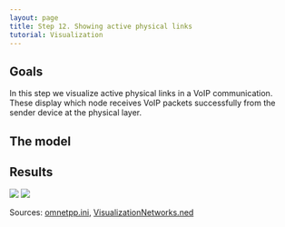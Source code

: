 ```yaml
---
layout: page
title: Step 12. Showing active physical links
tutorial: Visualization
---
```


## Goals

In this step we visualize active physical links in a VoIP communication.
These display which node receives VoIP packets successfully from the sender device at the physical layer. 
<!--
Ebben a lépésben megmutatjuk a VoIP kommunikáció aktív fizikai linkjeit.
Ezek azt mutatják meg, hogy mely eszköz fogad VoIP csomagot a küldő eszköztől. 
Ezzel a visualizer-rel ellenőrizzük, hogy van-e fizikai kapcsolat két eszköz között.
-->

<!--
In this step we want to show the active physical links of the VoIP communication.
Physical links appear, when a node receives VoIP message. With this visualizer
we can monitor which network node transmits VoIP message and which node receives that.
-->

## The model

<!--
The communication is given, we need to handle the visualizer only.
We can turn off some visualizer, that can confuse us.
Now we have to use the physicalLinkVisualizer. We need to filter
which packets are considered to determine active links, in this case we are curious about
VoIP messages. This visualizer display an arrow from the sender to the receiver.
We can change the color, the width and the style of the arrow, and we can adjust how quickly
inactive links fade away. With the fadeOutMode we can set the base
of the elapsed time.

Here is the configuration:

@dontinclude omnetpp.ini
@skipline [Config Visualization10]
@until ####
-->

## Results

<img src="step12_phys_link_3d.gif">
<img src="step12_phys_link_2d.gif">
<!--
The VoIP application starts at 1s. Then the pedestrian0 sends the first VoIP message. Because only
the accessPoint0 is in its communication range, only between them appears an arrow. But when the sender
is the accessPoint0, and the destination is the pedestrian1, an array turns up towards
the pedestrian0 too. This happens, because the pedestrian0 is in the accessPoint0's communication
range too, so its wlan NIC also can receive the VoIP packet.The array always points
to the receiver.
-->

Sources: [omnetpp.ini](../omnetpp.ini), [VisualizationNetworks.ned](../VisualizationNetworks.ned)
